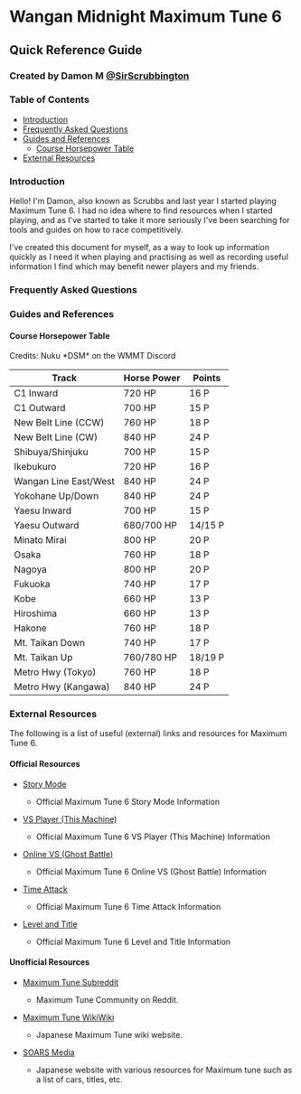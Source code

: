# Wangan Midnight Maximum Tune 6
## Quick Reference Guide
### Created by Damon M [@SirScrubbington](https://www.twitter.com/SirScrubbington)

### Table of Contents
* [Introduction](#introduction)
* [Frequently Asked Questions](#frequently-asked-questions)
* [Guides and References](#guides-and-references)
  * [Course Horsepower Table](#course-horsepower-table)
* [External Resources](#external-resources)

### Introduction
Hello! I'm Damon, also known as Scrubbs and last year
I started playing Maximum Tune 6. I had no idea where 
to find resources when I started playing, and as I've 
started to take it more seriously I've been searching
for tools and guides on how to race competitively.

I've created this document for myself, as a way to 
look up information quickly as I need it when playing
and practising as well as recording useful information
I find which may benefit newer players and my friends.

### Frequently Asked Questions

### Guides and References
#### Course Horsepower Table
Credits: Nuku \*DSM\* on the WMMT Discord

| Track | Horse Power | Points |
| ----- | ----------- | ------ |
| C1 Inward | 720 HP | 16 P |
| C1 Outward | 700 HP | 15 P |
| New Belt Line (CCW) | 760 HP | 18 P |
| New Belt Line (CW) | 840 HP | 24 P |
| Shibuya/Shinjuku | 700 HP | 15 P |
| Ikebukuro | 720 HP | 16 P |
| Wangan Line East/West | 840 HP | 24 P |
| Yokohane Up/Down | 840 HP | 24 P |
| Yaesu Inward | 700 HP | 15 P |
| Yaesu Outward | 680/700 HP | 14/15 P |
| Minato Mirai | 800 HP | 20 P |
| Osaka | 760 HP | 18 P |
| Nagoya | 800 HP | 20 P |
| Fukuoka | 740 HP | 17 P |
| Kobe | 660 HP | 13 P |
| Hiroshima | 660 HP | 13 P |
| Hakone | 760 HP | 18 P |
| Mt. Taikan Down | 740 HP | 17 P |
| Mt. Taikan Up | 760/780 HP | 18/19 P |
| Metro Hwy (Tokyo) | 760 HP | 18 P |
| Metro Hwy (Kangawa) | 840 HP | 24 P |

### External Resources
The following is a list of useful (external) links and resources for Maximum Tune 6.

#### Official Resources
* [Story Mode](https://wanganmaxi-official.com/wanganmaxi6/en/system/story/)
  * Official Maximum Tune 6 Story Mode Information

* [VS Player (This Machine)](https://wanganmaxi-official.com/wanganmaxi6/en/system/vsplayer/)
  * Official Maximum Tune 6 VS Player (This Machine) Information

* [Online VS (Ghost Battle)](https://wanganmaxi-official.com/wanganmaxi6/en/system/ghost/)
  * Official Maximum Tune 6 Online VS (Ghost Battle) Information

* [Time Attack](https://wanganmaxi-official.com/wanganmaxi6/en/system/timeattack/)
  * Official Maximum Tune 6 Time Attack Information

* [Level and Title](https://wanganmaxi-official.com/wanganmaxi6/en/system/level/)
  * Official Maximum Tune 6 Level and Title Information

#### Unofficial Resources

* [Maximum Tune Subreddit](https://www.reddit.com/r/wmmt)
  * Maximum Tune Community on Reddit.

* [Maximum Tune WikiWiki](https://wikiwiki.jp/wmmt)
  * Japanese Maximum Tune wiki website.

* [SOARS Media](https://soarsmedia.blogspot.com/)
  * Japanese website with various resources for Maximum tune such as a list of cars, titles, etc.
